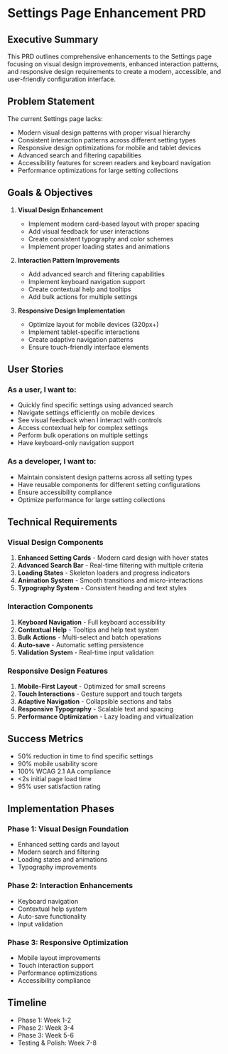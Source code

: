 
# Settings Page Enhancement PRD

## Executive Summary
This PRD outlines comprehensive enhancements to the Settings page focusing on visual design improvements, enhanced interaction patterns, and responsive design requirements to create a modern, accessible, and user-friendly configuration interface.

## Problem Statement
The current Settings page lacks:
- Modern visual design patterns with proper visual hierarchy
- Consistent interaction patterns across different setting types
- Responsive design optimizations for mobile and tablet devices
- Advanced search and filtering capabilities
- Accessibility features for screen readers and keyboard navigation
- Performance optimizations for large setting collections

## Goals & Objectives
1. **Visual Design Enhancement**
   - Implement modern card-based layout with proper spacing
   - Add visual feedback for user interactions
   - Create consistent typography and color schemes
   - Implement proper loading states and animations

2. **Interaction Pattern Improvements**
   - Add advanced search and filtering capabilities
   - Implement keyboard navigation support
   - Create contextual help and tooltips
   - Add bulk actions for multiple settings

3. **Responsive Design Implementation**
   - Optimize layout for mobile devices (320px+)
   - Implement tablet-specific interactions
   - Create adaptive navigation patterns
   - Ensure touch-friendly interface elements

## User Stories

### As a user, I want to:
- Quickly find specific settings using advanced search
- Navigate settings efficiently on mobile devices
- See visual feedback when I interact with controls
- Access contextual help for complex settings
- Perform bulk operations on multiple settings
- Have keyboard-only navigation support

### As a developer, I want to:
- Maintain consistent design patterns across all setting types
- Have reusable components for different setting configurations
- Ensure accessibility compliance
- Optimize performance for large setting collections

## Technical Requirements

### Visual Design Components
1. **Enhanced Setting Cards** - Modern card design with hover states
2. **Advanced Search Bar** - Real-time filtering with multiple criteria
3. **Loading States** - Skeleton loaders and progress indicators
4. **Animation System** - Smooth transitions and micro-interactions
5. **Typography System** - Consistent heading and text styles

### Interaction Components
1. **Keyboard Navigation** - Full keyboard accessibility
2. **Contextual Help** - Tooltips and help text system
3. **Bulk Actions** - Multi-select and batch operations
4. **Auto-save** - Automatic setting persistence
5. **Validation System** - Real-time input validation

### Responsive Design Features
1. **Mobile-First Layout** - Optimized for small screens
2. **Touch Interactions** - Gesture support and touch targets
3. **Adaptive Navigation** - Collapsible sections and tabs
4. **Responsive Typography** - Scalable text and spacing
5. **Performance Optimization** - Lazy loading and virtualization

## Success Metrics
- 50% reduction in time to find specific settings
- 90% mobile usability score
- 100% WCAG 2.1 AA compliance
- <2s initial page load time
- 95% user satisfaction rating

## Implementation Phases

### Phase 1: Visual Design Foundation
- Enhanced setting cards and layout
- Modern search and filtering
- Loading states and animations
- Typography improvements

### Phase 2: Interaction Enhancements
- Keyboard navigation
- Contextual help system
- Auto-save functionality
- Input validation

### Phase 3: Responsive Optimization
- Mobile layout improvements
- Touch interaction support
- Performance optimizations
- Accessibility compliance

## Timeline
- Phase 1: Week 1-2
- Phase 2: Week 3-4
- Phase 3: Week 5-6
- Testing & Polish: Week 7-8
